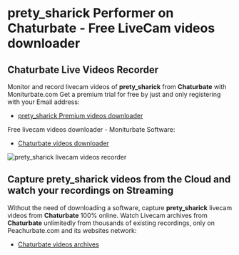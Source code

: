 # prety_sharick Performer on Chaturbate - Free LiveCam videos downloader

## Chaturbate Live Videos Recorder

Monitor and record livecam videos of **prety_sharick** from **Chaturbate** with Moniturbate.com
Get a premium trial for free by just and only registering with your Email address:
* [prety_sharick Premium videos downloader](https://moniturbate.com/request-demo-licence-key.html)

Free livecam videos downloader - Moniturbate Software:
* [Chaturbate videos downloader](https://moniturbate.com/moniturbate-download-software.html)

![prety_sharick livecam videos recorder](https://peachurnet.com/templates/moniturbate-software.png)


## Capture prety_sharick videos from the Cloud and watch your recordings on Streaming

Without the need of downloading a software, capture **prety_sharick** livecam videos from **Chaturbate** 100% online.
Watch Livecam archives from **Chaturbate** unlimitedly from thousands of existing recordings, only on Peachurbate.com and its websites network:
* [Chaturbate videos archives](https://peachurnet.com/)